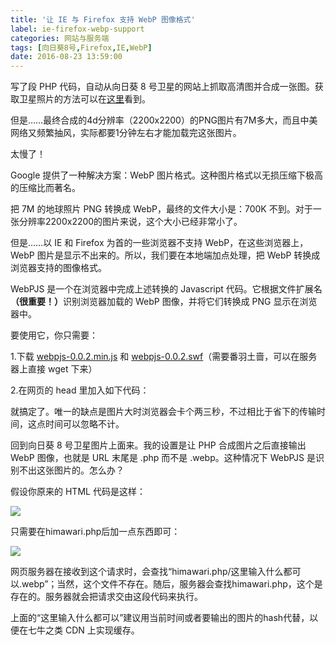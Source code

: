 ```yaml
---
title: '让 IE 与 Firefox 支持 WebP 图像格式'
label: ie-firefox-webp-support
categories: 网站与服务端
tags: [向日葵8号,Firefox,IE,WebP]
date: 2016-08-23 13:59:00
---
```

写了段 PHP 代码，自动从向日葵 8 号卫星的网站上抓取高清图并合成一张图。获取卫星照片的方法可以在[这里](//lantian.pub/article/modify-website/php-javascript-satellite-earth-picture.lantian)看到。

但是……最终合成的4d分辨率（2200x2200）的PNG图片有7M多大，而且中美网络又频繁抽风，实际都要1分钟左右才能加载完这张图片。

太慢了！

Google 提供了一种解决方案：WebP 图片格式。这种图片格式以无损压缩下极高的压缩比而著名。

把 7M 的地球照片 PNG 转换成 WebP，最终的文件大小是：700K 不到。对于一张分辨率2200x2200的图片来说，这个大小已经非常小了。

但是……以 IE 和 Firefox 为首的一些浏览器不支持 WebP，在这些浏览器上，WebP 图片是显示不出来的。所以，我们要在本地端加点处理，把 WebP 转换成浏览器支持的图像格式。

WebPJS 是一个在浏览器中完成上述转换的 Javascript 代码。它根据文件扩展名<b>（很重要！）</b>识别浏览器加载的 WebP 图像，并将它们转换成 PNG 显示在浏览器中。

要使用它，你只需要：

1.下载 [webpjs-0.0.2.min.js](http://webpjs.appspot.com/js/webpjs-0.0.2.min.js) 和 [webpjs-0.0.2.swf](http://webpjs.appspot.com/js/webpjs-0.0.2.swf)（需要番羽土啬，可以在服务器上直接 wget 下来）

2.在网页的 head 里加入如下代码：

<code><script>(function(){var WebP=new Image();WebP.onload=WebP.onerror=function(){
if(WebP.height!=2){var sc=document.createElement('script');sc.type='text/javascript';sc.async=true;
var s=document.getElementsByTagName('script')[0];sc.src='你放这段代码的地址/webpjs-0.0.2.min.js';s.parentNode.insertBefore(sc,s);}};
WebP.src='data:image/webp;base64,UklGRjoAAABXRUJQVlA4IC4AAACyAgCdASoCAAIALmk0mk0iIiIiIgBoSygABc6WWgAA/veff/0PP8bA//LwYAAA';})();</script></code>

就搞定了。唯一的缺点是图片大时浏览器会卡个两三秒，不过相比于省下的传输时间，这点时间可以忽略不计。

回到向日葵 8 号卫星图片上面来。我的设置是让 PHP 合成图片之后直接输出 WebP 图像，也就是 URL 末尾是 .php 而不是 .webp。这种情况下 WebPJS 是识别不出这张图片的。怎么办？

假设你原来的 HTML 代码是这样：

<code><img src="himawari.php"/></code>

只需要在himawari.php后加一点东西即可：

<code><img src="himawari.php/这里输入什么都可以.webp"/></code>

网页服务器在接收到这个请求时，会查找“himawari.php/这里输入什么都可以.webp”；当然，这个文件不存在。随后，服务器会查找himawari.php，这个是存在的。服务器就会把请求交由这段代码来执行。

上面的“这里输入什么都可以”建议用当前时间或者要输出的图片的hash代替，以便在七牛之类 CDN 上实现缓存。